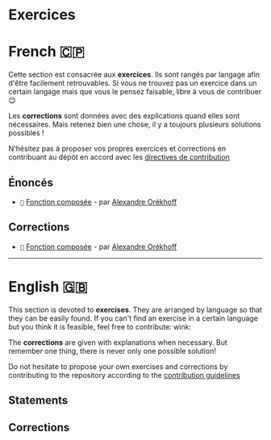 # Exercices
# French 🇨🇵

Cette section est consacrée aux **exercices**. Ils sont rangés par langage afin d'être facilement retrouvables. Si vous ne trouvez pas un exercice dans un certain langage mais que vous le pensez faisable, libre à vous de contribuer :wink:

Les **corrections** sont données avec des explications quand elles sont nécessaires.
Mais retenez bien une chose, il y a toujours plusieurs solutions possibles !

N'hésitez pas à proposer vos propres exercices et corrections en contribuant au dépôt en accord avec les [directives de contribution](https://github.com/readthedocs-fr/notions/blob/master/CONTRIBUTING.md)

## Énoncés

- `🎯` [Fonction composée](https://github.com/readthedocs-fr/notions/blob/master/exercices/fr/java/fonction_composee/ENONCE.md) - par [Alexandre Orékhoff](https://github.com/Hokkaydo)

## Corrections

- `🎯` [Fonction composée](https://github.com/readthedocs-fr/notions/blob/master/exercices/fr/java/fonction_composee/CORRECTION.md) - par [Alexandre Orékhoff](https://github.com/Hokkaydo)

---

# English 🇬🇧

This section is devoted to **exercises**. They are arranged by language so that they can be easily found. If you can't find an exercise in a certain language but 
you think it is feasible, feel free to contribute: wink:

The **corrections** are given with explanations when necessary.
But remember one thing, there is never only one possible solution!

Do not hesitate to propose your own exercises and corrections by contributing to the repository according to the [contribution guidelines](https://github.com/readthedocs-fr/notions/blob/master/CONTRIBUTING.md)

## Statements

## Corrections
